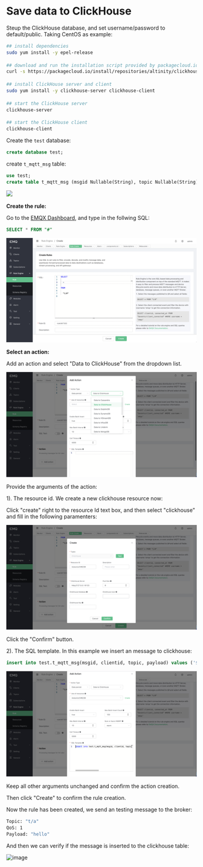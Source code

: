 # Save data to ClickHouse

Steup the ClickHouse database, and set username/password to default/public. Taking CentOS as example:

```bash
## install dependencies
sudo yum install -y epel-release

## download and run the installation script provided by packagecloud.io
curl -s https://packagecloud.io/install/repositories/altinity/clickhouse/script.rpm.sh | sudo bash

## install ClickHouse server and client
sudo yum install -y clickhouse-server clickhouse-client

## start the ClickHouse server
clickhouse-server

## start the ClickHouse client
clickhouse-client
```

Create the `test` database:
```sql
create database test;
```
create `t_mqtt_msg` table:

```sql
use test;
create table t_mqtt_msg (msgid Nullable(String), topic Nullable(String), clientid Nullable(String), payload Nullable(String)) engine = Log;
```

![](./assets/rule-engine/clickhouse_0.png)

**Create the rule:**

Go to the [EMQX Dashboard](http://127.0.0.1:18083/#/rules), and type in the follwing SQL:

```sql
SELECT * FROM "#"
```

![image](./assets/rule-engine/clickhouse_1.png)

**Select an action:**

Add an action and select "Data to ClickHouse" from the dropdown list.

![image](./assets/rule-engine/clickhouse_2.png)

Provide the arguments of the action:

1). The resource id. We create a new clickhouse resource now:

Click "create" right to the resource Id text box, and then select "clickhouse" and fill in the following paramenters:

![image](./assets/rule-engine/clickhouse_4.png)

Click the "Confirm" button.

2). The SQL template. In this example we insert an message to clickhouse:

```sql
insert into test.t_mqtt_msg(msgid, clientid, topic, payload) values ('${id}', '${clientid}', '${topic}', '${payload}')
```

![image](./assets/rule-engine/clickhouse_5.png)

Keep all other arguments unchanged and confirm the action creation.

Then click "Create" to confirm the rule creation.

Now the rule has been created, we send an testing message to the broker:

```bash
Topic: "t/a"
QoS: 1
Payload: "hello"
```

And then we can verify if the message is inserted to the clickhouse table:

![image](./assets/rule-engine/clickhouse_8.png)
